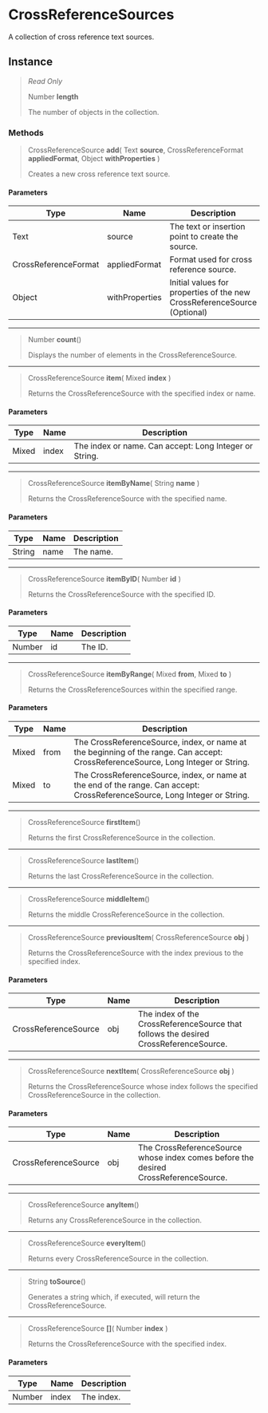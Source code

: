 # CrossReferenceSources
A collection of cross reference text sources.

## Instance
> *Read Only* 
> 
> Number **length** 
>
> The number of objects in the collection.

### Methods
> CrossReferenceSource **add**( Text **source**, CrossReferenceFormat **appliedFormat**, Object **withProperties** )
> 
> Creates a new cross reference text source.
#### Parameters
| Type | Name | Description |
|---|---|---|
| Text | source | The text or insertion point to create the source. |
| CrossReferenceFormat | appliedFormat | Format used for cross reference source. |
| Object | withProperties | Initial values for properties of the new CrossReferenceSource (Optional) |

*** 
> Number **count**()
> 
> Displays the number of elements in the CrossReferenceSource.
*** 
> CrossReferenceSource **item**( Mixed **index** )
> 
> Returns the CrossReferenceSource with the specified index or name.
#### Parameters
| Type | Name | Description |
|---|---|---|
| Mixed | index | The index or name. Can accept: Long Integer or String. |

*** 
> CrossReferenceSource **itemByName**( String **name** )
> 
> Returns the CrossReferenceSource with the specified name.
#### Parameters
| Type | Name | Description |
|---|---|---|
| String | name | The name. |

*** 
> CrossReferenceSource **itemByID**( Number **id** )
> 
> Returns the CrossReferenceSource with the specified ID.
#### Parameters
| Type | Name | Description |
|---|---|---|
| Number | id | The ID. |

*** 
> CrossReferenceSource **itemByRange**( Mixed **from**, Mixed **to** )
> 
> Returns the CrossReferenceSources within the specified range.
#### Parameters
| Type | Name | Description |
|---|---|---|
| Mixed | from | The CrossReferenceSource, index, or name at the beginning of the range. Can accept: CrossReferenceSource, Long Integer or String. |
| Mixed | to | The CrossReferenceSource, index, or name at the end of the range. Can accept: CrossReferenceSource, Long Integer or String. |

*** 
> CrossReferenceSource **firstItem**()
> 
> Returns the first CrossReferenceSource in the collection.
*** 
> CrossReferenceSource **lastItem**()
> 
> Returns the last CrossReferenceSource in the collection.
*** 
> CrossReferenceSource **middleItem**()
> 
> Returns the middle CrossReferenceSource in the collection.
*** 
> CrossReferenceSource **previousItem**( CrossReferenceSource **obj** )
> 
> Returns the CrossReferenceSource with the index previous to the specified index.
#### Parameters
| Type | Name | Description |
|---|---|---|
| CrossReferenceSource | obj | The index of the CrossReferenceSource that follows the desired CrossReferenceSource. |

*** 
> CrossReferenceSource **nextItem**( CrossReferenceSource **obj** )
> 
> Returns the CrossReferenceSource whose index follows the specified CrossReferenceSource in the collection.
#### Parameters
| Type | Name | Description |
|---|---|---|
| CrossReferenceSource | obj | The CrossReferenceSource whose index comes before the desired CrossReferenceSource. |

*** 
> CrossReferenceSource **anyItem**()
> 
> Returns any CrossReferenceSource in the collection.
*** 
> CrossReferenceSource **everyItem**()
> 
> Returns every CrossReferenceSource in the collection.
*** 
> String **toSource**()
> 
> Generates a string which, if executed, will return the CrossReferenceSource.
*** 
> CrossReferenceSource **[]**( Number **index** )
> 
> Returns the CrossReferenceSource with the specified index.
#### Parameters
| Type | Name | Description |
|---|---|---|
| Number | index | The index. |


